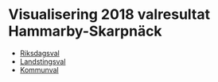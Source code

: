 # Visualisering 2018 valresultat Hammarby-Skarpnäck

 - [Riksdagsval](https://sidebo.github.io/valresultat/Riksdag.html)
 - [Landstingsval](https://sidebo.github.io/valresultat/Region.html)
 - [Kommunval](https://sidebo.github.io/valresultat/Kommun.html)

